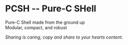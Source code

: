 # PCSH -- Pure-C SHell
<p>
Pure-C Shell made from the ground up<br>
Modular, compact, and robust<br>
</p>

<i>Sharing is caring, copy and share to your hearts content.</i>